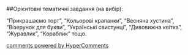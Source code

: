 <div id="hypercomments_widget" class="js-hypercomments-widget invisible"></div>

##Орієнтовні тематичні завдання (на вибір):

“Прикрашаємо торт”, “Кольорові крапанки”, 
“Весняна хустина”, “Візерунок для букви”, “Українські свистунці”, “Дивовижна квітка”, “Журавлик”, “Кораблик” тощо.



<div class="js-hypercomments-container">
    <a href="http://hypercomments.com" class="hc-link" title="comments widget">comments powered by HyperComments</a>
</div>